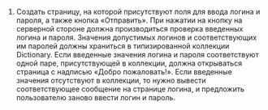 1.	Создать страницу, на которой присутствуют поля для ввода логина и пароля, а также кнопка «Отправить». При нажатии на кнопку на серверной стороне должна производиться проверка введенных логина и пароля. Значения допустимых логинов и соответствующих им паролей должны храниться в типизированной коллекции Dictionary. Если введенные значения логина и пароля соответствуют одной паре, присутствующей в коллекции, должна открываться страница с надписью «Добро пожаловать!». Если введенные значения отсутствуют в коллекции, то нужно вывести соответствующее сообщение на странице логина, и предложить пользователю заново ввести логин и пароль.
